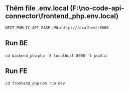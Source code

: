 ## Thêm file .env.local (F:\no-code-api-connector\frontend_php\.env.local)
```NEXT_PUBLIC_API_BASE_URL=http://localhost:8000```

## Run BE
```cd backend_php```
```php -S localhost:8000 -t public```

## Run FE
```cd frontend_php```
```npm run dev```